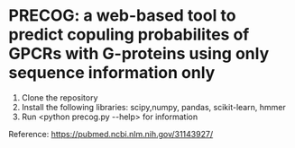 # PRECOG: a web-based tool to predict copuling probabilites of GPCRs with G-proteins using only sequence information only
1. Clone the repository
2. Install the following libraries: scipy,numpy, pandas, scikit-learn, hmmer
3. Run <python precog.py --help> for information

Reference: https://pubmed.ncbi.nlm.nih.gov/31143927/
